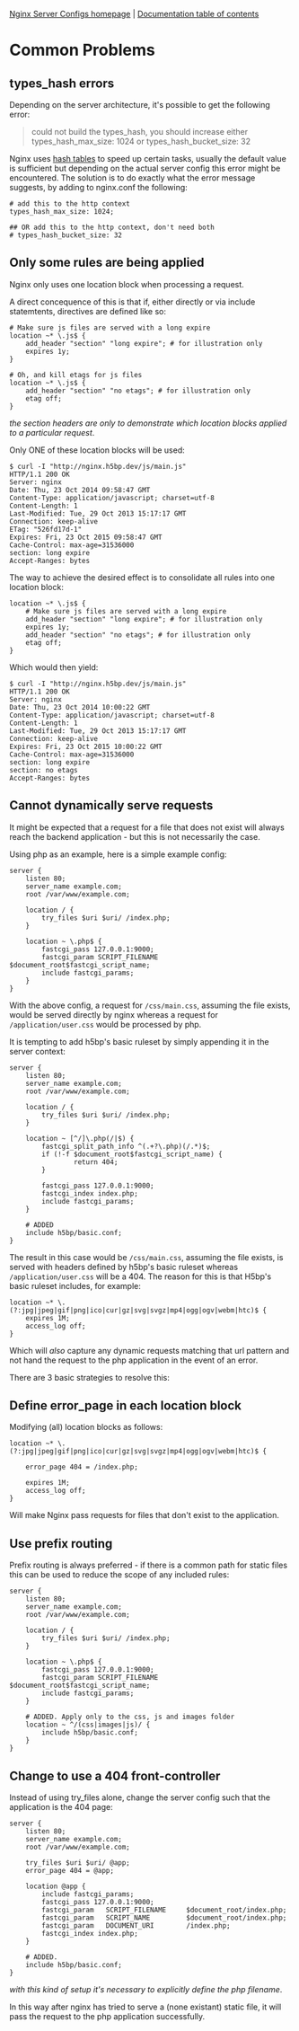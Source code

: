 [Nginx Server Configs homepage](https://github.com/h5bp/server-configs-nginx)
 | [Documentation table of contents](TOC.md)

# Common Problems

## types_hash errors

Depending on the server architecture, it's possible to get the following error:

> could not build the types_hash, you should increase either
> types_hash_max_size: 1024 or types_hash_bucket_size: 32

Nginx uses [hash tables](http://nginx.org/en/docs/hash.html) to speed up certain
tasks, usually the default value is sufficient but depending on the actual server
config this error might be encountered. The solution is to do exactly what the
error message suggests, by adding to nginx.conf the following:

    # add this to the http context
    types_hash_max_size: 1024;

    ## OR add this to the http context, don't need both
    # types_hash_bucket_size: 32

## Only some rules are being applied

Nginx only uses one location block when processing a request.

A direct concequence of this is that if, either directly or via include
statemtents, directives are defined like so:

	# Make sure js files are served with a long expire
	location ~* \.js$ {
		add_header "section" "long expire"; # for illustration only
		expires 1y;
	}

	# Oh, and kill etags for js files
	location ~* \.js$ {
		add_header "section" "no etags"; # for illustration only
		etag off;
	}

_the section headers are only to demonstrate which location blocks applied to a
particular request_.

Only ONE of these location blocks will be used:

	$ curl -I "http://nginx.h5bp.dev/js/main.js"
	HTTP/1.1 200 OK
	Server: nginx
	Date: Thu, 23 Oct 2014 09:58:47 GMT
	Content-Type: application/javascript; charset=utf-8
	Content-Length: 1
	Last-Modified: Tue, 29 Oct 2013 15:17:17 GMT
	Connection: keep-alive
	ETag: "526fd17d-1"
	Expires: Fri, 23 Oct 2015 09:58:47 GMT
	Cache-Control: max-age=31536000
	section: long expire
	Accept-Ranges: bytes

The way to achieve the desired effect is to consolidate all rules into one
location block:

	location ~* \.js$ {
		# Make sure js files are served with a long expire
		add_header "section" "long expire"; # for illustration only
		expires 1y;
		add_header "section" "no etags"; # for illustration only
		etag off;
	}

Which would then yield:

	$ curl -I "http://nginx.h5bp.dev/js/main.js"
	HTTP/1.1 200 OK
	Server: nginx
	Date: Thu, 23 Oct 2014 10:00:22 GMT
	Content-Type: application/javascript; charset=utf-8
	Content-Length: 1
	Last-Modified: Tue, 29 Oct 2013 15:17:17 GMT
	Connection: keep-alive
	Expires: Fri, 23 Oct 2015 10:00:22 GMT
	Cache-Control: max-age=31536000
	section: long expire
	section: no etags
	Accept-Ranges: bytes

## Cannot dynamically serve <file extension> requests

It might be expected that a request for a file that does not exist
will always reach the backend application - but this is not necessarily
the case.

Using php as an example, here is a simple example config:

	server {
		listen 80;
		server_name example.com;
		root /var/www/example.com;

		location / {
			try_files $uri $uri/ /index.php;
		}

        location ~ \.php$ {
			fastcgi_pass 127.0.0.1:9000;
			fastcgi_param SCRIPT_FILENAME $document_root$fastcgi_script_name;
			include fastcgi_params;
        }
	}

With the above config, a request for `/css/main.css`, assuming the file exists,
would be served directly by nginx whereas a request for `/application/user.css`
would be processed by php.

It is tempting to add h5bp's basic ruleset by simply appending it in
the server context:

	server {
		listen 80;
		server_name example.com;
		root /var/www/example.com;

		location / {
			try_files $uri $uri/ /index.php;
		}

		location ~ [^/]\.php(/|$) {
			fastcgi_split_path_info ^(.+?\.php)(/.*)$;
			if (!-f $document_root$fastcgi_script_name) {
					return 404;
			}

			fastcgi_pass 127.0.0.1:9000;
			fastcgi_index index.php;
			include fastcgi_params;
		}

		# ADDED
		include h5bp/basic.conf;
	}

The result in this case would be `/css/main.css`, assuming the file exists,
is served with headers defined by h5bp's basic ruleset whereas `/application/user.css`
will be a 404. The reason for this is that H5bp's basic ruleset includes, for example:

	location ~* \.(?:jpg|jpeg|gif|png|ico|cur|gz|svg|svgz|mp4|ogg|ogv|webm|htc)$ {
		expires 1M;
		access_log off;
	}

Which will _also_ capture any dynamic requests matching that url pattern and not
hand the request to the php application in the event of an error.

There are 3 basic strategies to resolve this:

## Define error_page in each location block

Modifying (all) location blocks as follows:

	location ~* \.(?:jpg|jpeg|gif|png|ico|cur|gz|svg|svgz|mp4|ogg|ogv|webm|htc)$ {

		error_page 404 = /index.php;

		expires 1M;
		access_log off;
	}

Will make Nginx pass requests for files that don't exist to the application.

## Use prefix routing

Prefix routing is always preferred - if there is a common path for static files
this can be used to reduce the scope of any included rules:

	server {
		listen 80;
		server_name example.com;
		root /var/www/example.com;

		location / {
			try_files $uri $uri/ /index.php;
		}

        location ~ \.php$ {
			fastcgi_pass 127.0.0.1:9000;
			fastcgi_param SCRIPT_FILENAME $document_root$fastcgi_script_name;
			include fastcgi_params;
        }

		# ADDED. Apply only to the css, js and images folder
		location ~ ^/(css|images|js)/ {
			include h5bp/basic.conf;
		}
	}

## Change to use a 404 front-controller

Instead of using try_files alone, change the server config such that the
application is the 404 page:

	server {
		listen 80;
		server_name example.com;
		root /var/www/example.com;

		try_files $uri $uri/ @app;
		error_page 404 = @app;

        location @app {
			include fastcgi_params;
			fastcgi_pass 127.0.0.1:9000;
			fastcgi_param   SCRIPT_FILENAME     $document_root/index.php;
			fastcgi_param   SCRIPT_NAME         $document_root/index.php;
			fastcgi_param   DOCUMENT_URI        /index.php;
			fastcgi_index index.php;
        }

		# ADDED.
		include h5bp/basic.conf;
	}

_with this kind of setup it's necessary to explicitly define the php filename_.

In this way after nginx has tried to serve a (none existant) static file, it
will pass the request to the php application successfully.
